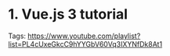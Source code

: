 # 1. Vue.js 3 tutorial

Tags: https://www.youtube.com/playlist?list=PL4cUxeGkcC9hYYGbV60Vq3IXYNfDk8At1